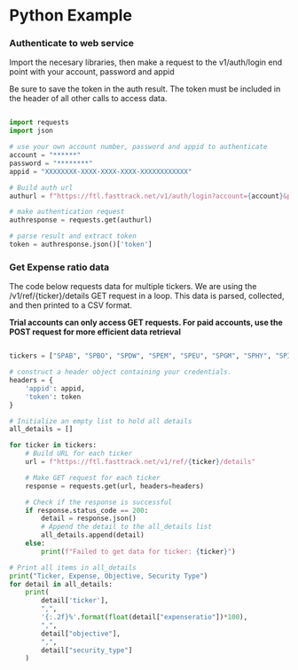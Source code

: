 # Python Example

### Authenticate to web service
Import the necesary libraries, then make a request to the v1/auth/login end point with your account, password and appid

Be sure to save the token in the auth result. The token must be included in the header of all other calls to access data. 

```python

import requests
import json

# use your own account number, password and appid to authenticate 
account = "******"
password = "********"
appid = "XXXXXXXX-XXXX-XXXX-XXXX-XXXXXXXXXXXX"

# Build auth url
authurl = f"https://ftl.fasttrack.net/v1/auth/login?account={account}&pass={password}&appid={appid}"

# make authentication request
authresponse = requests.get(authurl)

# parse result and extract token
token = authresponse.json()['token']

```

### Get Expense ratio data
The code below requests data for multiple tickers. We are using the /v1/ref/{ticker}/details GET request in a loop. This data is parsed, collected, and then printed to a CSV format. 

**Trial accounts can only access GET requests. For paid accounts, use the POST request for more efficient data retrieval**



```python

tickers = ["SPAB", "SPBO", "SPDW", "SPEM", "SPEU", "SPGM", "SPHY", "SPIB", "SPIP", "SPLB", "SPLG", "SPMB", "SPMD", "SPSB", "SPSM", "SPTI", "SPTL", "SPTM", "SPTS", "SPYD", "SPYG", "SPYV"]

# construct a header object containing your credentials. 
headers = {
    'appid': appid,
    'token': token
}

# Initialize an empty list to hold all details
all_details = []

for ticker in tickers:
    # Build URL for each ticker
    url = f"https://ftl.fasttrack.net/v1/ref/{ticker}/details"

    # Make GET request for each ticker
    response = requests.get(url, headers=headers)

    # Check if the response is successful
    if response.status_code == 200:
        detail = response.json()
        # Append the detail to the all_details list
        all_details.append(detail)
    else:
        print(f"Failed to get data for ticker: {ticker}")

# Print all items in all_details
print("Ticker, Expense, Objective, Security Type")
for detail in all_details:
    print(
        detail['ticker'],
        ",",
        '{:.2f}%'.format(float(detail["expenseratio"])*100),
        ",",
        detail["objective"],
        ",",
        detail["security_type"]
    )

  ```